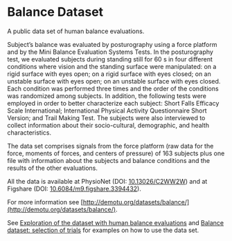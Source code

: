 Balance Dataset
===============

A public data set of human balance evaluations.  

Subject’s balance was evaluated by posturography using a force platform and by the Mini Balance Evaluation Systems Tests. In the posturography test, we evaluated subjects during standing still for 60 s in four different conditions where vision and the standing surface were manipulated: on a rigid surface with eyes open; on a rigid surface with eyes closed; on an unstable surface with eyes open; on an unstable surface with eyes closed. Each condition was performed three times and the order of the conditions was randomized among subjects. In addition, the following tests were employed in order to better characterize each subject: Short Falls Efficacy Scale International; International Physical Activity Questionnaire Short Version; and Trail Making Test. The subjects were also interviewed to collect information about their socio-cultural, demographic, and health characteristics.  

The data set comprises signals from the force platform (raw data for the force, moments of forces, and centers of pressure) of 163 subjects plus one file with information about the subjects and balance conditions and the results of the other evaluations.  

All the data is available at PhysioNet (DOI: [10.13026/C2WW2W](https://dx.doi.org/10.13026/C2WW2W)) and at Figshare (DOI: [10.6084/m9.figshare.3394432](https://dx.doi.org/10.6084/m9.figshare.3394432)). 

For more information see [http://demotu.org/datasets/balance/](http://demotu.org/datasets/balance/).

See [Exploration of the dataset with human balance evaluations](http://nbviewer.jupyter.org/github/demotu/datasets/blob/master/Balance/notebooks/BalanceDatasetAnalysis.ipynb) and [Balance dataset: selection of trials](http://nbviewer.jupyter.org/github/demotu/datasets/blob/master/Balance/notebooks/BalanceDatasetSelection.ipynb) for examples on how to use the data set.